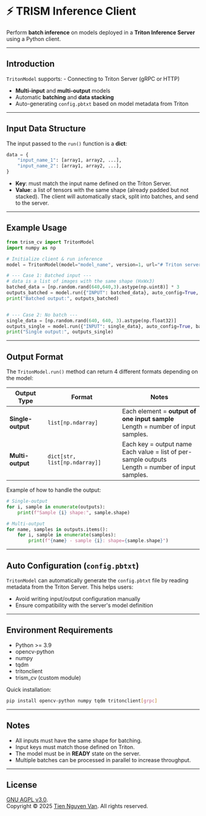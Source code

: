 # ⚡ TRISM Inference Client

Perform **batch inference** on models deployed in a **Triton Inference
Server** using a Python client.

------------------------------------------------------------------------

## Introduction

`TritonModel` supports: - Connecting to Triton Server (gRPC or HTTP)
- **Multi-input** and **multi-output** models
- Automatic **batching** and **data stacking**
- Auto-generating `config.pbtxt` based on model metadata from Triton

------------------------------------------------------------------------

## Input Data Structure

The input passed to the `run()` function is a **dict**:

``` python
data = {
    "input_name_1": [array1, array2, ...],
    "input_name_2": [array1, array2, ...],
}
```

-   **Key**: must match the input name defined on the Triton Server.
-   **Value**: a list of tensors with the same shape (already padded but
    not stacked).
    The client will automatically stack, split into batches, and send to
    the server.

------------------------------------------------------------------------

## Example Usage

``` python
from trism_cv import TritonModel
import numpy as np

# Initialize client & run inference
model = TritonModel(model="model_name", version=1, url="# Triton server address", grpc=True)

# --- Case 1: Batched input ---
# data is a list of images with the same shape (HxWx3)
batched_data = [np.random.rand(640,640,3).astype(np.uint8)] * 3
outputs_batched = model.run({"INPUT": batched_data}, auto_config=True, batch_size=2) #batch_size default=2, can be customized
print("Batched output:", outputs_batched)


# --- Case 2: No batch ---
single_data = [np.random.rand(640, 640, 3).astype(np.float32)]  
outputs_single = model.run({"INPUT": single_data}, auto_config=True, batch_size=1) 
print("Single output:", outputs_single)
```

------------------------------------------------------------------------

## Output Format

The `TritonModel.run()` method can return 4 different formats depending
on the model:

| Output Type       | Format                        | Notes                                                                                                      |
| ----------------- | ----------------------------- | ---------------------------------------------------------------------------------------------------------- |
| **Single-output** | `list[np.ndarray]`            | Each element = **output of one input sample** <br> Length = number of input samples.  | 
| **Multi-output**  | `dict[str, list[np.ndarray]]` | Each key = output name <br> Each value = list of per-sample outputs <br> Length = number of input samples. |



Example of how to handle the output:

``` python
# Single-output
for i, sample in enumerate(outputs):
    print(f"Sample {i} shape:", sample.shape)

# Multi-output
for name, samples in outputs.items():
    for i, sample in enumerate(samples):
        print(f"{name} - sample {i}: shape={sample.shape}")
```

------------------------------------------------------------------------

## Auto Configuration (`config.pbtxt`)

`TritonModel` can automatically generate the `config.pbtxt` file by
reading metadata from the Triton Server. This helps users:

-   Avoid writing input/output configuration manually
-   Ensure compatibility with the server's model definition

------------------------------------------------------------------------

## Environment Requirements

-   Python \>= 3.9
-   opencv-python
-   numpy
-   tqdm
-   tritonclient
-   trism_cv (custom module)

Quick installation:

``` bash
pip install opencv-python numpy tqdm tritonclient[grpc]
```

------------------------------------------------------------------------

## Notes

-   All inputs must have the same shape for batching.
-   Input keys must match those defined on Triton.
-   The model must be in **READY** state on the server.
-   Multiple batches can be processed in parallel to increase
    throughput.

------------------------------------------------------------------------

## License
[GNU AGPL v3.0](LICENSE).<br>
Copyright &copy; 2025 [Tien Nguyen Van](https://github.com/tien-ngnvan). All rights reserved.
